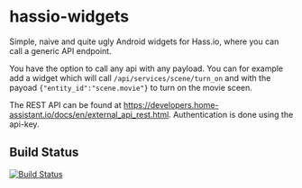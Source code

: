 # hassio-widgets
Simple, naive and quite ugly Android widgets for Hass.io, where you can call a generic API endpoint.

You have the option to call any api with any payload. You can for example add a widget which will call `/api/services/scene/turn_on` and with the payoad `{"entity_id":"scene.movie"}` to turn on the movie sceen.

The REST API can be found at https://developers.home-assistant.io/docs/en/external_api_rest.html. Authentication is done using the api-key.

## Build Status
[![Build Status](https://travis-ci.com/Johboh/hassio-widgets.svg?branch=master)](https://travis-ci.com/Johboh/hassio-widgets)

